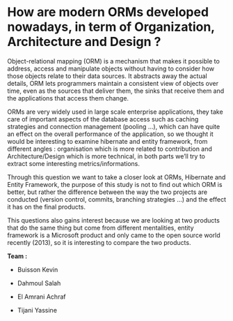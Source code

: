 # **How are modern ORMs developed nowadays, in term of Organization, Architecture and Design ?**

Object-relational mapping \(ORM\) is a mechanism that makes it possible to address, access and manipulate objects without having to consider how those objects relate to their data sources. It abstracts away the actual details, ORM lets programmers maintain a consistent view of objects over time, even as the sources that deliver them, the sinks that receive them and the applications that access them change.

ORMs are very widely used in large scale enterprise applications, they take care of important aspects of the database access such as caching strategies and connection management \(pooling …\), which can have quite an effect on the overall performance of the application, so we thought it would be interesting to examine hibernate and entity framework, from different angles : organisation which is more related to contribution and Architecture/Design which is more technical, in both parts we’ll try to extract some interesting metrics/informations.

Through this question we want to take a closer look at ORMs, Hibernate and Entity Framework, the purpose of this study is not to find out which ORM is better, but rather the difference between the way the two projects are conducted \(version control, commits, branching strategies …\) and the effect it has on the final products.

This questions also gains interest because we are looking at two products that do the same thing but come from different mentalities, entity framework is a Microsoft product and only came to the open source world recently \(2013\), so it is interesting to compare the two products.

**Team :**

* Buisson Kevin

* Dahmoul Salah

* El Amrani Achraf

* Tijani Yassine



